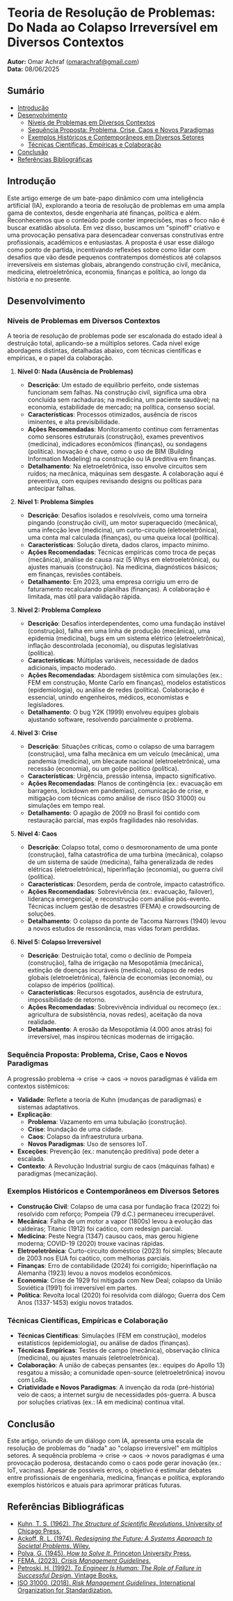 # Teoria de Resolução de Problemas: Do Nada ao Colapso Irreversível em Diversos Contextos  
**Autor:** Omar Achraf  (omarachraf@gmail.com)  
**Data:** 08/06/2025  

## Sumário  
- [Introdução](#introdução)  
- [Desenvolvimento](#desenvolvimento)  
  - [Níveis de Problemas em Diversos Contextos](#níveis-de-problemas-em-diversos-contextos)  
  - [Sequência Proposta: Problema, Crise, Caos e Novos Paradigmas](#sequência-proposta-problema-crise-caos-e-novos-paradigmas)  
  - [Exemplos Históricos e Contemporâneos em Diversos Setores](#exemplos-históricos-e-contemporâneos-em-diversos-setores)  
  - [Técnicas Científicas, Empíricas e Colaboração](#técnicas-científicas-empíricas-e-colaboração)  
- [Conclusão](#conclusão)  
- [Referências Bibliográficas](#referências-bibliográficas)  

## Introdução  
Este artigo emerge de um bate-papo dinâmico com uma inteligência artificial (IA), explorando a teoria de resolução de problemas em uma ampla gama de contextos, desde engenharia até finanças, política e além. Reconhecemos que o conteúdo pode conter imprecisões, mas o foco não é buscar exatidão absoluta. Em vez disso, buscamos um "spinoff" criativo e uma provocação pensativa para desencadear conversas construtivas entre profissionais, acadêmicos e entusiastas. A proposta é usar esse diálogo como ponto de partida, incentivando reflexões sobre como lidar com desafios que vão desde pequenos contratempos domésticos até colapsos irreversíveis em sistemas globais, abrangendo construção civil, mecânica, medicina, eletroeletrônica, economia, finanças e política, ao longo da história e no presente.

## Desenvolvimento  

### Níveis de Problemas em Diversos Contextos  
A teoria de resolução de problemas pode ser escalonada do estado ideal à destruição total, aplicando-se a múltiplos setores. Cada nível exige abordagens distintas, detalhadas abaixo, com técnicas científicas e empíricas, e o papel da colaboração.

1. **Nível 0: Nada (Ausência de Problemas)**  
   - **Descrição**: Um estado de equilíbrio perfeito, onde sistemas funcionam sem falhas. Na construção civil, significa uma obra concluída sem rachaduras; na medicina, um paciente saudável; na economia, estabilidade de mercado; na política, consenso social.  
   - **Características**: Processos otimizados, ausência de riscos iminentes, e alta previsibilidade.  
   - **Ações Recomendadas**: Monitoramento contínuo com ferramentas como sensores estruturais (construção), exames preventivos (medicina), indicadores econômicos (finanças), ou sondagens (política). Inovação é chave, como o uso de BIM (Building Information Modeling) na construção ou IA preditiva em finanças.  
   - **Detalhamento**: Na eletroeletrônica, isso envolve circuitos sem ruídos; na mecânica, máquinas sem desgaste. A colaboração aqui é preventiva, com equipes revisando designs ou políticas para antecipar falhas.

2. **Nível 1: Problema Simples**  
   - **Descrição**: Desafios isolados e resolvíveis, como uma torneira pingando (construção civil), um motor superaquecido (mecânica), uma infecção leve (medicina), um curto-circuito (eletroeletrônica), uma conta mal calculada (finanças), ou uma queixa local (política).  
   - **Características**: Solução direta, dados claros, impacto mínimo.  
   - **Ações Recomendadas**: Técnicas empíricas como troca de peças (mecânica), análise de causa raiz (5 Whys em eletroeletrônica), ou ajustes manuais (construção). Na medicina, diagnósticos básicos; em finanças, revisões contábeis.  
   - **Detalhamento**: Em 2023, uma empresa corrigiu um erro de faturamento recalculando planilhas (finanças). A colaboração é limitada, mas útil para validação rápida.

3. **Nível 2: Problema Complexo**  
   - **Descrição**: Desafios interdependentes, como uma fundação instável (construção), falha em uma linha de produção (mecânica), uma epidemia (medicina), bugs em um sistema elétrico (eletroeletrônica), inflação descontrolada (economia), ou disputas legislativas (política).  
   - **Características**: Múltiplas variáveis, necessidade de dados adicionais, impacto moderado.  
   - **Ações Recomendadas**: Abordagem sistêmica com simulações (ex.: FEM em construção, Monte Carlo em finanças), modelos estatísticos (epidemiologia), ou análise de redes (política). Colaboração é essencial, unindo engenheiros, médicos, economistas e legisladores.  
   - **Detalhamento**: O bug Y2K (1999) envolveu equipes globais ajustando software, resolvendo parcialmente o problema.

4. **Nível 3: Crise**  
   - **Descrição**: Situações críticas, como o colapso de uma barragem (construção), uma falha mecânica em um veículo (mecânica), uma pandemia (medicina), um blecaute nacional (eletroeletrônica), uma recessão (economia), ou um golpe político (política).  
   - **Características**: Urgência, pressão intensa, impacto significativo.  
   - **Ações Recomendadas**: Planos de contingência (ex.: evacuação em barragens, lockdown em pandemias), comunicação de crise, e mitigação com técnicas como análise de risco (ISO 31000) ou simulações em tempo real.  
   - **Detalhamento**: O apagão de 2009 no Brasil foi contido com restauração parcial, mas expôs fragilidades não resolvidas.

5. **Nível 4: Caos**  
   - **Descrição**: Colapso total, como o desmoronamento de uma ponte (construção), falha catastrófica de uma turbina (mecânica), colapso de um sistema de saúde (medicina), falha generalizada de redes elétricas (eletroeletrônica), hiperinflação (economia), ou guerra civil (política).  
   - **Características**: Desordem, perda de controle, impacto catastrófico.  
   - **Ações Recomendadas**: Sobrevivência (ex.: evacuação, failover), liderança emergencial, e reconstrução com análise pós-evento. Técnicas incluem gestão de desastres (FEMA) e crowdsourcing de soluções.  
   - **Detalhamento**: O colapso da ponte de Tacoma Narrows (1940) levou a novos estudos de ressonância, mas vidas foram perdidas.

6. **Nível 5: Colapso Irreversível**  
   - **Descrição**: Destruição total, como o declínio de Pompeia (construção), falha de irrigação na Mesopotâmia (mecânica), extinção de doenças incuráveis (medicina), colapso de redes globais (eletroeletrônica), falência de economias (economia), ou colapso de impérios (política).  
   - **Características**: Recursos esgotados, ausência de estrutura, impossibilidade de retorno.  
   - **Ações Recomendadas**: Sobrevivência individual ou recomeço (ex.: agricultura de subsistência, novas redes), aceitação da nova realidade.  
   - **Detalhamento**: A erosão da Mesopotâmia (4.000 anos atrás) foi irreversível, mas inspirou técnicas modernas de irrigação.

### Sequência Proposta: Problema, Crise, Caos e Novos Paradigmas  
A progressão problema → crise → caos → novos paradigmas é válida em contextos sistêmicos:  
- **Validade**: Reflete a teoria de Kuhn (mudanças de paradigmas) e sistemas adaptativos.  
- **Explicação**:  
  - **Problema**: Vazamento em uma tubulação (construção).  
  - **Crise**: Inundação de uma cidade.  
  - **Caos**: Colapso da infraestrutura urbana.  
  - **Novos Paradigmas**: Uso de sensores IoT.  
- **Exceções**: Prevenção (ex.: manutenção preditiva) pode deter a escalada.  
- **Contexto**: A Revolução Industrial surgiu de caos (máquinas falhas) e paradigmas (mecanização).

### Exemplos Históricos e Contemporâneos em Diversos Setores  
- **Construção Civil**: Colapso de uma casa por fundação fraca (2022) foi resolvido com reforço; Pompeia (79 d.C.) permaneceu irrecuperável.  
- **Mecânica**: Falha de um motor a vapor (1800s) levou à evolução das caldeiras; Titanic (1912) foi caótico, com redesign parcial.  
- **Medicina**: Peste Negra (1347) causou caos, mas gerou higiene moderna; COVID-19 (2020) trouxe vacinas rápidas.  
- **Eletroeletrônica**: Curto-circuito doméstico (2023) foi simples; blecaute de 2003 nos EUA foi caótico, com melhorias parciais.  
- **Finanças**: Erro de contabilidade (2024) foi corrigido; hiperinflação na Alemanha (1923) levou a novos modelos econômicos.  
- **Economia**: Crise de 1929 foi mitigada com New Deal; colapso da União Soviética (1991) foi irreversível em partes.  
- **Política**: Revolta local (2020) foi resolvida com diálogo; Guerra dos Cem Anos (1337-1453) exigiu novos tratados.

### Técnicas Científicas, Empíricas e Colaboração  
- **Técnicas Científicas**: Simulações (FEM em construção), modelos estatísticos (epidemiologia), ou análise de dados (finanças).  
- **Técnicas Empíricas**: Testes de campo (mecânica), observação clínica (medicina), ou ajustes manuais (eletroeletrônica).  
- **Colaboração**: A união de cabeças pensantes (ex.: equipes do Apollo 13) resgatou a missão; a comunidade open-source (eletroeletrônica) inovou com LoRa.  
- **Criatividade e Novos Paradigmas**: A invenção da roda (pré-história) veio de caos; a internet surgiu de necessidades pós-guerra. A busca por soluções criativas (ex.: IA em medicina) continua vital.

## Conclusão  
Este artigo, oriundo de um diálogo com IA, apresenta uma escala de resolução de problemas do "nada" ao "colapso irreversível" em múltiplos setores. A sequência problema → crise → caos → novos paradigmas é uma provocação poderosa, destacando como o caos pode gerar inovação (ex.: IoT, vacinas). Apesar de possíveis erros, o objetivo é estimular debates entre profissionais de engenharia, medicina, finanças e política, explorando exemplos históricos e atuais para aprimorar práticas futuras.

## Referências Bibliográficas  
- [Kuhn, T. S. (1962). *The Structure of Scientific Revolutions*. University of Chicago Press.](https://press.uchicago.edu/ucp/books/book/chicago/S/bo3624635.html)  
- [Ackoff, R. L. (1974). *Redesigning the Future: A Systems Approach to Societal Problems*. Wiley.](https://www.wiley.com/en-us/Redesigning+the+Future%3A+A+Systems+Approach+to+Societal+Problems-p-9780471036399)  
- [Polya, G. (1945). *How to Solve It*. Princeton University Press.](https://press.princeton.edu/books/paperback/9780691164076/how-to-solve-it)  
- [FEMA. (2023). *Crisis Management Guidelines*.](https://www.fema.gov)  
- [Petroski, H. (1992). *To Engineer Is Human: The Role of Failure in Successful Design*. Vintage Books.](https://www.penguinrandomhouse.com/books/158013/to-engineer-is-human-by-henry-petroski/)  
- [ISO 31000. (2018). *Risk Management Guidelines*. International Organization for Standardization.](https://www.iso.org/standard/65694.html)  
